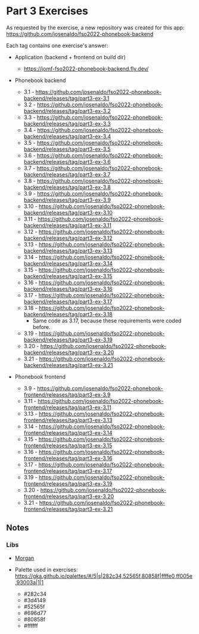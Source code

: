# Part 3 Exercises

As requested by the exercise, a new repository was created for this app: <https://github.com/josenaldo/fso2022-phonebook-backend>

Each tag contains one exercise's answer:

- Application (backend + frontend on build dir)
  - <https://jomf-fso2022-phonebook-backend.fly.dev/>

- Phonebook backend
  - 3.1 - <https://github.com/josenaldo/fso2022-phonebook-backend/releases/tag/part3-ex-3.1>
  - 3.2 - <https://github.com/josenaldo/fso2022-phonebook-backend/releases/tag/part3-ex-3.2>
  - 3.3 - <https://github.com/josenaldo/fso2022-phonebook-backend/releases/tag/part3-ex-3.3>
  - 3.4 - <https://github.com/josenaldo/fso2022-phonebook-backend/releases/tag/part3-ex-3.4>
  - 3.5 - <https://github.com/josenaldo/fso2022-phonebook-backend/releases/tag/part3-ex-3.5>
  - 3.6 - <https://github.com/josenaldo/fso2022-phonebook-backend/releases/tag/part3-ex-3.6>
  - 3.7 - <https://github.com/josenaldo/fso2022-phonebook-backend/releases/tag/part3-ex-3.7>
  - 3.8 - <https://github.com/josenaldo/fso2022-phonebook-backend/releases/tag/part3-ex-3.8>
  - 3.9 - <https://github.com/josenaldo/fso2022-phonebook-backend/releases/tag/part3-ex-3.9>
  - 3.10 - <https://github.com/josenaldo/fso2022-phonebook-backend/releases/tag/part3-ex-3.10>
  - 3.11 - <https://github.com/josenaldo/fso2022-phonebook-backend/releases/tag/part3-ex-3.11>
  - 3.12 - <https://github.com/josenaldo/fso2022-phonebook-backend/releases/tag/part3-ex-3.12>
  - 3.13 - <https://github.com/josenaldo/fso2022-phonebook-backend/releases/tag/part3-ex-3.13>
  - 3.14 - <https://github.com/josenaldo/fso2022-phonebook-backend/releases/tag/part3-ex-3.14>
  - 3.15 - <https://github.com/josenaldo/fso2022-phonebook-backend/releases/tag/part3-ex-3.15>
  - 3.16 - <https://github.com/josenaldo/fso2022-phonebook-backend/releases/tag/part3-ex-3.16>
  - 3.17 - <https://github.com/josenaldo/fso2022-phonebook-backend/releases/tag/part3-ex-3.17>
  - 3.18 - <https://github.com/josenaldo/fso2022-phonebook-backend/releases/tag/part3-ex-3.18>
    - Same code as 3.17, because these requirements were coded before.
  - 3.19 - <https://github.com/josenaldo/fso2022-phonebook-backend/releases/tag/part3-ex-3.19>
  - 3.20 - <https://github.com/josenaldo/fso2022-phonebook-backend/releases/tag/part3-ex-3.20>
  - 3.21 - <https://github.com/josenaldo/fso2022-phonebook-backend/releases/tag/part3-ex-3.21>

- Phonebook frontend
  - 3.9 - <https://github.com/josenaldo/fso2022-phonebook-frontend/releases/tag/part3-ex-3.9>
  - 3.11 - <https://github.com/josenaldo/fso2022-phonebook-frontend/releases/tag/part3-ex-3.11>
  - 3.13 - <https://github.com/josenaldo/fso2022-phonebook-frontend/releases/tag/part3-ex-3.13>
  - 3.14 - <https://github.com/josenaldo/fso2022-phonebook-frontend/releases/tag/part3-ex-3.14>
  - 3.15 - <https://github.com/josenaldo/fso2022-phonebook-frontend/releases/tag/part3-ex-3.15>
  - 3.16 - <https://github.com/josenaldo/fso2022-phonebook-frontend/releases/tag/part3-ex-3.16>
  - 3.17 - <https://github.com/josenaldo/fso2022-phonebook-frontend/releases/tag/part3-ex-3.17>
  - 3.19 - <https://github.com/josenaldo/fso2022-phonebook-frontend/releases/tag/part3-ex-3.19>
  - 3.20 - <https://github.com/josenaldo/fso2022-phonebook-frontend/releases/tag/part3-ex-3.20>
  - 3.21 - <https://github.com/josenaldo/fso2022-phonebook-frontend/releases/tag/part3-ex-3.21>

## Notes

### Libs

- [Morgan](https://github.com/expressjs/morgan)

- Palette used in exercises: <https://gka.github.io/palettes/#/5|s|282c34,52565f,80858f|ffffe0,ff005e,93003a|1|1>
  - #282c34
  - #3d4149
  - #52565f
  - #696d77
  - #80858f
  - #ffffff
